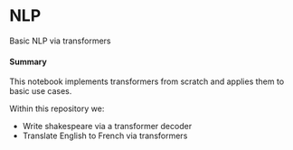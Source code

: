# NLP

Basic NLP via transformers

#### Summary

This notebook implements transformers from scratch and applies them to basic use cases.

Within this repository we:
* Write shakespeare via a transformer decoder
* Translate English to French via transformers

